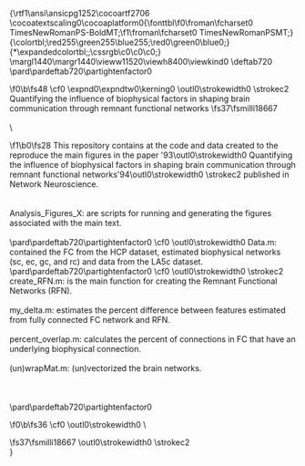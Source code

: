 {\rtf1\ansi\ansicpg1252\cocoartf2706
\cocoatextscaling0\cocoaplatform0{\fonttbl\f0\froman\fcharset0 TimesNewRomanPS-BoldMT;\f1\froman\fcharset0 TimesNewRomanPSMT;}
{\colortbl;\red255\green255\blue255;\red0\green0\blue0;}
{\*\expandedcolortbl;;\cssrgb\c0\c0\c0;}
\margl1440\margr1440\vieww11520\viewh8400\viewkind0
\deftab720
\pard\pardeftab720\partightenfactor0

\f0\b\fs48 \cf0 \expnd0\expndtw0\kerning0
\outl0\strokewidth0 \strokec2 Quantifying the influence of biophysical factors in shaping brain communication through remnant functional networks
\fs37\fsmilli18667 \
\
\

\f1\b0\fs28 This repository contains at the code and data created to the reproduce the main figures in the paper \'93\outl0\strokewidth0 Quantifying the influence of biophysical factors in shaping brain communication through remnant functional networks\'94\outl0\strokewidth0 \strokec2  published in Network Neuroscience. \
\
\
Analysis_Figures_X: are scripts for running and generating the figures associated with the main text. \
\
\pard\pardeftab720\partightenfactor0
\cf0 \outl0\strokewidth0 Data.m: contained the FC from the HCP dataset, estimated biophysical networks (sc, ec, gc, and rc) and data from the LA5c dataset. \
\pard\pardeftab720\partightenfactor0
\cf0 \outl0\strokewidth0 \strokec2 \
create_RFN.m: is the main function for creating the Remnant Functional Networks (RFN). \
\
my_delta.m: estimates the percent difference between features estimated from fully connected FC network and RFN. \
\
percent_overlap.m: calculates the percent of connections in FC that have an underlying biophysical connection. \
\
(un)wrapMat.m: (un)vectorized the brain networks. \
\
\
\
\pard\pardeftab720\partightenfactor0

\f0\b\fs36 \cf0 \outl0\strokewidth0 \

\fs37\fsmilli18667 \outl0\strokewidth0 \strokec2 \
}